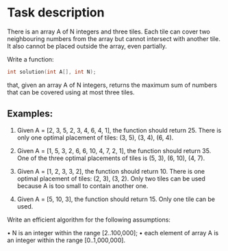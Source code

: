 # Task description

There is an array A of N integers and three tiles. Each tile can cover two neighbouring numbers from the array but cannot intersect with another tile. It also cannot be placed outside the array, even partially.

Write a function:

```c
int solution(int A[], int N);
```

that, given an array A of N integers, returns the maximum sum of numbers that can be covered using at most three tiles.

## Examples:

1. Given A = [2, 3, 5, 2, 3, 4, 6, 4, 1], the function should return 25. There is only one optimal placement of tiles: (3, 5), (3, 4), (6, 4).

2. Given A = [1, 5, 3, 2, 6, 6, 10, 4, 7, 2, 1], the function should return 35. One of the three optimal placements of tiles is (5, 3), (6, 10), (4, 7).

3. Given A = [1, 2, 3, 3, 2], the function should return 10. There is one optimal placement of tiles: (2, 3), (3, 2). Only two tiles can be used because A is too small to contain another one.

4. Given A = [5, 10, 3], the function should return 15. Only one tile can be used.

Write an efficient algorithm for the following assumptions:

• N is an integer within the range [2..100,000];
• each element of array A is an integer within the range [0..1,000,000].